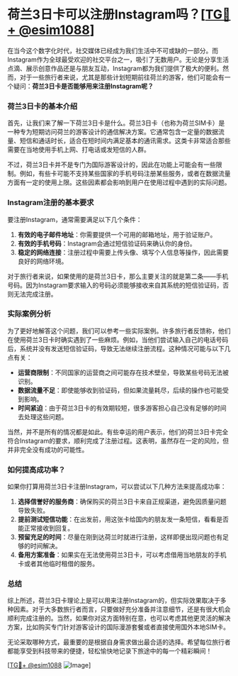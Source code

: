 # 荷兰3日卡可以注册Instagram吗？[[TG💪+ @esim1088](https://t.me/s/esim1088)]

在当今这个数字化时代，社交媒体已经成为我们生活中不可或缺的一部分。而Instagram作为全球最受欢迎的社交平台之一，吸引了无数用户。无论是分享生活点滴、展示创意作品还是与朋友互动，Instagram都为我们提供了极大的便利。然而，对于一些旅行者来说，尤其是那些计划短期前往荷兰的游客，他们可能会有一个疑问：**荷兰3日卡是否能够用来注册Instagram呢？**

### 荷兰3日卡的基本介绍

首先，让我们来了解一下荷兰3日卡是什么。荷兰3日卡（也称为荷兰SIM卡）是一种专为短期访问荷兰的游客设计的通信解决方案。它通常包含一定量的数据流量、短信和通话时长，适合在短时间内满足基本的通讯需求。这类卡非常适合那些需要在当地使用手机上网、打电话或发短信的人群。

不过，荷兰3日卡并不是专门为国际游客设计的，因此在功能上可能会有一些限制。例如，有些卡可能不支持某些国家的手机号码注册某些服务，或者在数据流量方面有一定的使用上限。这些因素都会影响到用户在使用过程中遇到的实际问题。

### Instagram注册的基本要求

要注册Instagram，通常需要满足以下几个条件：

1. **有效的电子邮件地址**：你需要提供一个可用的邮箱地址，用于验证账户。
2. **有效的手机号码**：Instagram会通过短信验证码来确认你的身份。
3. **稳定的网络连接**：注册过程中需要上传头像、填写个人信息等操作，因此需要良好的网络环境。

对于旅行者来说，如果使用的是荷兰3日卡，那么主要关注的就是第二条——手机号码。因为Instagram要求输入的号码必须能够接收来自其系统的短信验证码，否则无法完成注册。

### 实际案例分析

为了更好地解答这个问题，我们可以参考一些实际案例。许多旅行者反馈称，他们在使用荷兰3日卡时确实遇到了一些麻烦。例如，当他们尝试输入自己的电话号码后，系统并没有发送短信验证码，导致无法继续注册流程。这种情况可能与以下几点有关：

- **运营商限制**：不同国家的运营商之间可能存在技术壁垒，导致某些号码无法被识别。
- **数据流量不足**：即使能够收到验证码，但如果流量耗尽，后续的操作也可能受到影响。
- **时间紧迫**：由于荷兰3日卡的有效期较短，很多游客担心自己没有足够的时间去处理这些问题。

当然，并不是所有的情况都是如此。有些幸运的用户表示，他们的荷兰3日卡完全符合Instagram的要求，顺利完成了注册过程。这表明，虽然存在一定的风险，但并非完全没有成功的可能性。

### 如何提高成功率？

如果你打算用荷兰3日卡注册Instagram，可以尝试以下几种方法来提高成功率：

1. **选择信誉好的服务商**：确保购买的荷兰3日卡来自正规渠道，避免因质量问题导致失败。
2. **提前测试短信功能**：在出发前，用这张卡给国内的朋友发一条短信，看看是否能正常接收到回复。
3. **预留充足的时间**：尽量在刚到达荷兰时就进行注册，这样即便出现问题也有足够的时间解决。
4. **备用方案准备**：如果实在无法使用荷兰3日卡，可以考虑借用当地朋友的手机卡或者其他临时租借的服务。

### 总结

综上所述，荷兰3日卡理论上是可以用来注册Instagram的，但实际效果取决于多种因素。对于大多数旅行者而言，只要做好充分准备并注意细节，还是有很大机会顺利完成注册的。当然，如果你对这方面特别在意，也可以考虑其他更灵活的解决方案，比如购买专门针对游客设计的国际漫游套餐或者直接使用国外本地SIM卡。

无论采取哪种方式，最重要的是根据自身需求做出最合适的选择。希望每位旅行者都能享受到科技带来的便捷，轻松愉快地记录下旅途中的每一个精彩瞬间！

[[TG💪+ @esim1088](https://t.me/s/esim1088) ![Image](https://i.postimg.cc/4NQfJmqS/Snipaste-2025-05-13-00-14-12.png)]